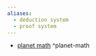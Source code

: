 ```yaml
---
aliases:
  - deduction system
  - proof system
---
```



- [planet math](https://planetmath.org/deductivesystem) ^planet-math

